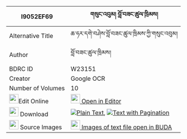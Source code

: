 |I9052EF69|གསུང་འབུམ། བློ་བཟང་ཚུལ་ཁྲིམས། 
| --- | --- 
|Alternative Title |ཆ་ཧར་དགེ་བཤེས་བློ་བཟང་ཚུལ་ཁྲིམས་ཀྱི་གསུང་འབུམ།
|Author| བློ་བཟང་ཚུལ་ཁྲིམས།
|BDRC ID | W23151
|Creator | Google OCR
|Number of Volumes| 10
|<img width="25" src="https://img.icons8.com/color/25/000000/edit-property.png">Edit Online| [<img width="25" src="https://avatars.githubusercontent.com/u/45091458?s=200&v=4"> Open in Editor](http://editor.openpecha.org/I9052EF69)
|<img width="25" src="https://img.icons8.com/fluent/48/000000/download-2.png"/>  Download | [![](https://img.icons8.com/color/20/000000/txt.png)Plain Text](https://github.com/Openpecha/I9052EF69/releases/download/v2/sungbum_lozang_tsultrim_plain_I9052EF69.zip), [![](https://img.icons8.com/color/20/000000/txt.png)Text with Pagination](https://github.com/Openpecha/I9052EF69/releases/download/v2/sungbum_lozang_tsultrim_pages_I9052EF69.zip)
|<img width="25" src="https://img.icons8.com/plasticine/100/000000/pictures-folder.png"/>  Source Images | [<img width="25" src="https://library.bdrc.io/icons/BUDA-small.svg"> Images of text file open in BUDA](https://library.bdrc.io/show/bdr:W23151)